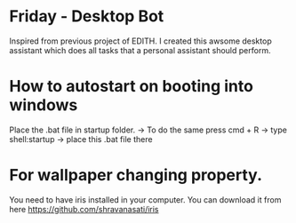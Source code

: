 # Friday - Desktop Bot

Inspired from previous project of EDITH. I created this awsome desktop assistant which does all tasks that a personal assistant should perform.

# How to autostart on booting into windows

Place the .bat file in startup folder. 
-> To do the same press cmd + R
-> type shell:startup
-> place this .bat file there

# For wallpaper changing property.

You need to have iris installed in your computer.
You can download it from here https://github.com/shravanasati/iris
